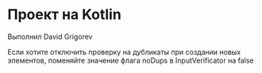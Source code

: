 # Проект на Kotlin
Выполнил David Grigorev

Если хотите отключить проверку на дубликаты при создании новых элементов, поменяйте значение флага noDups в InputVerificator на false
